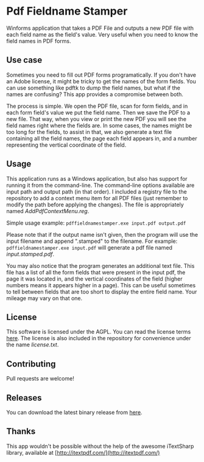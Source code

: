 Pdf Fieldname Stamper
===================

Winforms application that takes a PDF File and outputs a new PDF file with each field name as the field's value. Very useful when you need to know the field names in PDF forms.

Use case
--------

Sometimes you need to fill out PDF forms programatically. If you don't have an Adobe license, it might be tricky to get the names of the form fields. You can use something like 
pdftk to dump the field names, but what if the names are confusing? This app provides a compromise between both. 

The process is simple. We open the PDF file, scan for form fields, and in each form field's value we put the field name. Then we save the PDF to a new file. 
That way, when you view or print the new PDF you will see the field names right where the fields are. In some cases, the names might be too long for the fields, to
assist in that, we also generate a text file containing all the field names, the page each field appears in, and a number representing the vertical coordinate of the field.

Usage
-----

This application runs as a Windows application, but also has support for running it from the command-line. The command-line options available are input path and output path 
(in that order). I included a registry file to the repository to add a context menu item for all PDF files (just remember to modify the path before applying the changes). 
The file is appropriately named _AddPdfContextMenu.reg_.

Simple usage example: `pdffieldnamestamper.exe input.pdf output.pdf`

Please note that if the output name isn't given, then the program will use the input filename and append ".stamped" to the filename. For example: `pdffieldnamestamper.exe input.pdf` 
will generate a pdf file named _input.stamped.pdf_.

You may also notice that the program generates an additional text file. This file has a list of all the form fields that were present in the input pdf, the page it was located in, and 
the vertical coordinates of the field (higher numbers means it appears higher in a page). This can be useful sometimes to tell between fields that are too short to display the entire 
field name. Your mileage may vary on that one.

License
-------

This software is licensed under the AGPL. You can read the license terms [here](http://www.gnu.org/licenses/agpl-3.0.txt). The license is also included in the repository for 
convenience under the name _license.txt_.

Contributing
------------

Pull requests are welcome! 

Releases
--------

You can download the latest binary release from [here](https://dl.dropboxusercontent.com/u/2986131/extern/PdfFieldNameStamper_latest.zip).

Thanks
------

This app wouldn't be possible without the help of the awesome iTextSharp library, available at [http://itextpdf.com/](http://itextpdf.com/)
